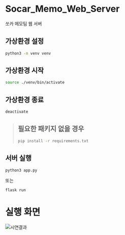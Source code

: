 # Socar_Memo_Web_Server
쏘카 메모팀 웹 서버


## 가상환경 설정
```bash
python3 -m venv venv
```
## 가상환경 시작
```bash
source ./venv/bin/activate
```

## 가상환경 종료
```bash
deactivate
```

> ## 필요한 패키지 없을 경우
> ```bash
> pip install -r requirements.txt
> ```

## 서버 실행
```bash
python3 app.py
```
또는 
```bash
flask run
```

# 실행 화면
![시연결과](https://user-images.githubusercontent.com/63278762/145804249-70e3d9af-3422-4c52-b452-f9fa5581f555.gif)

